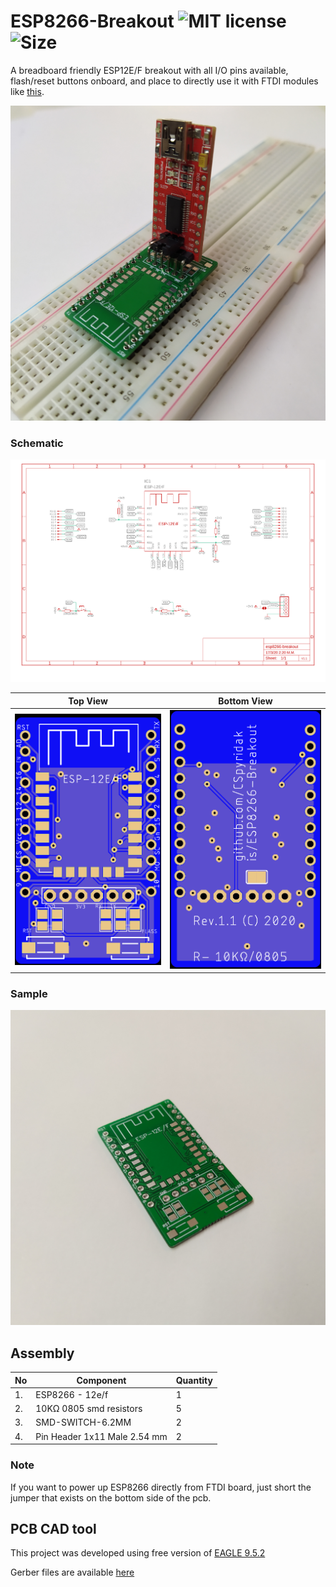 # ESP8266-Breakout ![MIT license](https://img.shields.io/github/license/CSpyridakis/ESP8266-Breakout?style=plastic) ![Size](https://img.shields.io/github/repo-size/CSpyridakis/ESP8266-Breakout?style=plastic)

A breadboard friendly ESP12E/F breakout with all I/O pins available, flash/reset buttons onboard, and place to directly use it with FTDI modules like [this](https://www.banggood.com/FT232RL-FTDI-USB-To-TTL-Serial-Converter-Adapter-Module-p-917226.html?rmmds=buy&cur_warehouse=CN).

![ESP-Breakout-Breadboard](doc/ESP8266-Breakout-Breadboard.jpg)

### Schematic
![Schematic](doc/schematic.png)

|Top View             |  Bottom View              |
|:-------------------:|:-------------------------:|
| ![Top](doc/top.png) | ![Bottom](doc/bottom.png) |

### Sample
![PCB](doc/ESP8266-Breakout.jpg)

## Assembly 
| No  |   Component   |    Quantity      |
| --- | ------------- | ---------------- |
| 1.  |      ESP8266 - 12e/f         | 1 | 
| 2.  |    10KΩ 0805 smd resistors   | 5 | 
| 3.  |      SMD-SWITCH-6.2MM        | 2 |
| 4.  | Pin Header 1x11 Male 2.54 mm | 2 |

### Note
If you want to power up ESP8266 directly from FTDI board, just short the jumper that exists on the bottom side of the pcb.

## PCB CAD tool
This project was developed using free version of  [EAGLE 9.5.2](https://www.autodesk.com/products/eagle/overview)

Gerber files are available [here](pcb/gerber/)

